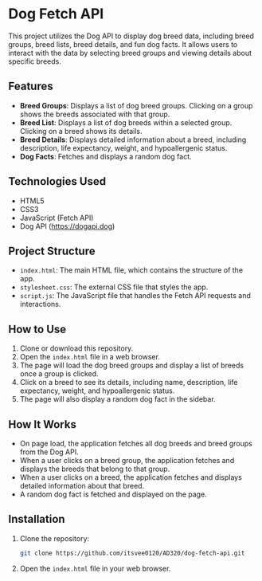 # Dog Fetch API

This project utilizes the Dog API to display dog breed data, including breed groups, breed lists, breed details, and fun dog facts. It allows users to interact with the data by selecting breed groups and viewing details about specific breeds.

## Features

- **Breed Groups**: Displays a list of dog breed groups. Clicking on a group shows the breeds associated with that group.
- **Breed List**: Displays a list of dog breeds within a selected group. Clicking on a breed shows its details.
- **Breed Details**: Displays detailed information about a breed, including description, life expectancy, weight, and hypoallergenic status.
- **Dog Facts**: Fetches and displays a random dog fact.

## Technologies Used

- HTML5
- CSS3
- JavaScript (Fetch API)
- Dog API (https://dogapi.dog)

## Project Structure

- `index.html`: The main HTML file, which contains the structure of the app.
- `stylesheet.css`: The external CSS file that styles the app.
- `script.js`: The JavaScript file that handles the Fetch API requests and interactions.

## How to Use

1. Clone or download this repository.
2. Open the `index.html` file in a web browser.
3. The page will load the dog breed groups and display a list of breeds once a group is clicked.
4. Click on a breed to see its details, including name, description, life expectancy, weight, and hypoallergenic status.
5. The page will also display a random dog fact in the sidebar.

## How It Works

- On page load, the application fetches all dog breeds and breed groups from the Dog API.
- When a user clicks on a breed group, the application fetches and displays the breeds that belong to that group.
- When a user clicks on a breed, the application fetches and displays detailed information about that breed.
- A random dog fact is fetched and displayed on the page.

## Installation

1. Clone the repository:

   ```bash
   git clone https://github.com/itsvee0120/AD320/dog-fetch-api.git
   ```

2. Open the `index.html` file in your web browser.
